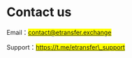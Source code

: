 # Contact us

Email：<mark style="color:blue;">contact@etransfer.exchange</mark>

Support：<mark style="color:blue;">https://t.me/etransfer\_support</mark>

